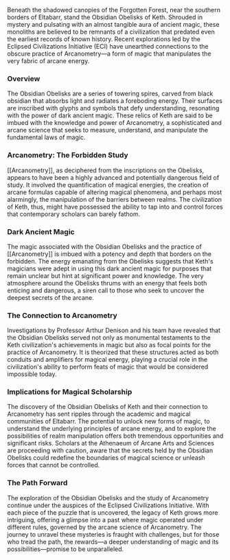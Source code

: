 Beneath the shadowed canopies of the Forgotten Forest, near the southern borders of Eltabarr, stand the Obsidian Obelisks of Keth. Shrouded in mystery and pulsating with an almost tangible aura of ancient magic, these monoliths are believed to be remnants of a civilization that predated even the earliest records of known history. Recent explorations led by the Eclipsed Civilizations Initiative (ECI) have unearthed connections to the obscure practice of Arcanometry—a form of magic that manipulates the very fabric of arcane energy.

### Overview

The Obsidian Obelisks are a series of towering spires, carved from black obsidian that absorbs light and radiates a foreboding energy. Their surfaces are inscribed with glyphs and symbols that defy understanding, resonating with the power of dark ancient magic. These relics of Keth are said to be imbued with the knowledge and power of Arcanometry, a sophisticated and arcane science that seeks to measure, understand, and manipulate the fundamental laws of magic.

### Arcanometry: The Forbidden Study

[[Arcanometry]], as deciphered from the inscriptions on the Obelisks, appears to have been a highly advanced and potentially dangerous field of study. It involved the quantification of magical energies, the creation of arcane formulas capable of altering magical phenomena, and perhaps most alarmingly, the manipulation of the barriers between realms. The civilization of Keth, thus, might have possessed the ability to tap into and control forces that contemporary scholars can barely fathom.

### Dark Ancient Magic

The magic associated with the Obsidian Obelisks and the practice of [[Arcanometry]] is imbued with a potency and depth that borders on the forbidden. The energy emanating from the Obelisks suggests that Keth's magicians were adept in using this dark ancient magic for purposes that remain unclear but hint at significant power and knowledge. The very atmosphere around the Obelisks thrums with an energy that feels both enticing and dangerous, a siren call to those who seek to uncover the deepest secrets of the arcane.

### The Connection to Arcanometry

Investigations by Professor Arthur Denison and his team have revealed that the Obsidian Obelisks served not only as monumental testaments to the Keth civilization's achievements in magic but also as focal points for the practice of Arcanometry. It is theorized that these structures acted as both conduits and amplifiers for magical energy, playing a crucial role in the civilization's ability to perform feats of magic that would be considered impossible today.

### Implications for Magical Scholarship

The discovery of the Obsidian Obelisks of Keth and their connection to Arcanometry has sent ripples through the academic and magical communities of Eltabarr. The potential to unlock new forms of magic, to understand the underlying principles of arcane energy, and to explore the possibilities of realm manipulation offers both tremendous opportunities and significant risks. Scholars at the Athenaeum of Arcane Arts and Sciences are proceeding with caution, aware that the secrets held by the Obsidian Obelisks could redefine the boundaries of magical science or unleash forces that cannot be controlled.

### The Path Forward

The exploration of the Obsidian Obelisks and the study of Arcanometry continue under the auspices of the Eclipsed Civilizations Initiative. With each piece of the puzzle that is uncovered, the legacy of Keth grows more intriguing, offering a glimpse into a past where magic operated under different rules, governed by the arcane science of Arcanometry. The journey to unravel these mysteries is fraught with challenges, but for those who tread the path, the rewards—a deeper understanding of magic and its possibilities—promise to be unparalleled.